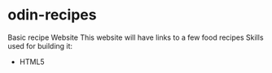 # odin-recipes
Basic recipe Website
This website will have links to a few food recipes
Skills used for building it: 
* HTML5